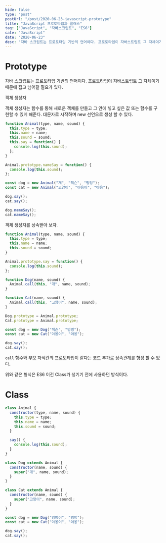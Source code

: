 ```yaml
---
hide: false
type: "post"
postUrl: "/post/2020-06-23-javascript-prototype"
title: "JavaScript 프로토타입과 클래스"
tag: ["JavaScript", "자바스크립트", "ES6"]
cate: "JavaScript"
date: "2020-06-23"
desc: "자바 스크립트는 프로토타입 기반의 언어이다. 프로토타입이 자바스트립트 그 자체이기 때문에 집고 넘어갈 필요가 있다. 객체 생성자는 함수를 통해 새로운 객체를 만들고 그 안에 넣고 싶은 값 또는 함수를 구현할 수 있게 해준다. 대문자로 시작하며 new 선언으로 생성 할 수 있다."
---
```


# Prototype

자바 스크립트는 프로토타입 기반의 언어이다. 프로토타입이 자바스트립트 그 자체이기 때문에 집고 넘어갈 필요가 있다.

객체 생성자

 객체 생성자는 함수를 통해 새로운 객체를 만들고 그 안에 넣고 싶은 값 또는 함수를 구현할 수 있게 해준다. 대문자로 시작하며 new 선언으로 생성 할 수 있다.

```javascript
function Animal(type, name, sound) {
  this.type = type;
  this.name = name;
  this.sound = sound;
  this.say = function() {
    console.log(this.sound);
  };
}

Animal.prototype.nameSay = function() {
  console.log(this.sound);
};

const dog = new Animal("개", "잭슨", "멍멍");
const cat = new Animal("고양이", "야옹이", "야옹");

dog.say();
cat.say();

dog.nameSay();
cat.nameSay();
```

객체 생성자를 상속받아 보자.

```javascript
function Animal(type, name, sound) {
  this.type = type;
  this.name = name;
  this.sound = sound;
}

Animal.prototype.say = function() {
  console.log(this.sound);
};

function Dog(name, sound) {
  Animal.call(this, "개", name, sound);
}

function Cat(name, sound) {
  Animal.call(this, "고양이", name, sound);
}

Dog.prototype = Animal.prototype;
Cat.prototype = Animal.prototype;

const dog = new Dog("잭슨", "멍멍");
const cat = new Cat("야옹이", "야옹");

dog.say();
cat.say();
```

`call` 함수와 부모 자식간의 프로토타입이 같다는 코드 추가로 상속관계를 형성 할 수 있다.

 위와 같은 형식은 ES6 이전 Class가 생기기 전에 사용하던 방식이다.

# Class

```javascript
class Animal {
  constructor(type, name, sound) {
    this.type = type;
    this.name = name;
    this.sound = sound;
  }

  say() {
    console.log(this.sound);
  }
}

class Dog extends Animal {
  constructor(name, sound) {
    super("개", name, sound);
  }
}

class Cat extends Animal {
  constructor(name, sound) {
    super("고양이", name, sound);
  }
}

const dog = new Dog("멍멍이", "멍멍");
const cat = new Cat("야옹이", "야옹");

dog.say();
cat.say();
```
